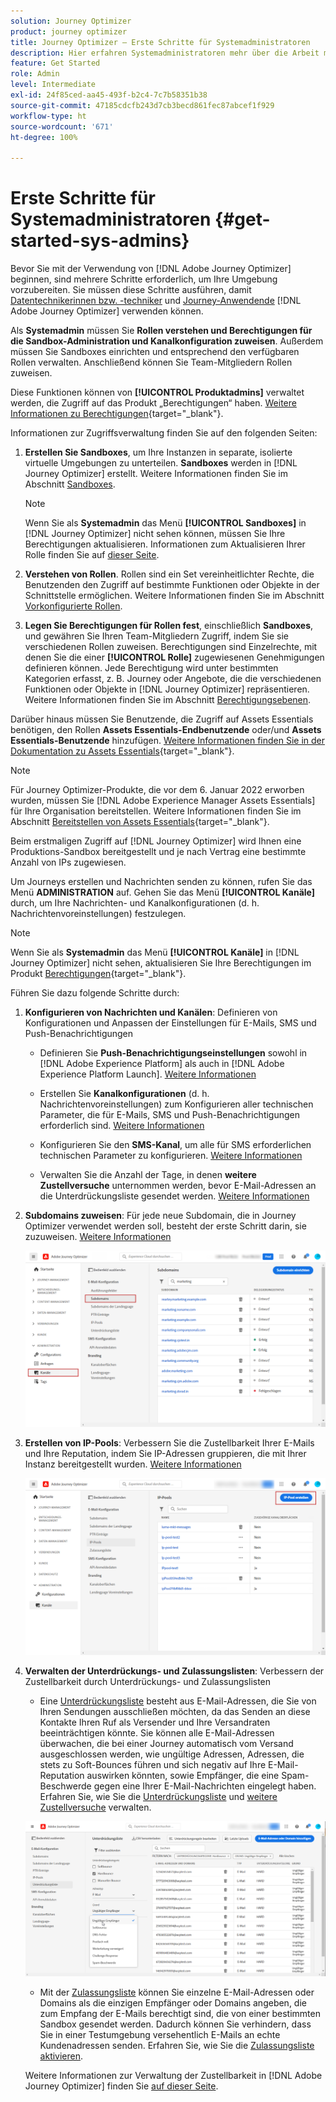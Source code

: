 ```yaml
---
solution: Journey Optimizer
product: journey optimizer
title: Journey Optimizer – Erste Schritte für Systemadministratoren
description: Hier erfahren Systemadministratoren mehr über die Arbeit mit Journey Optimizer.
feature: Get Started
role: Admin
level: Intermediate
exl-id: 24f85ced-aa45-493f-b2c4-7c7b58351b38
source-git-commit: 47185cdcfb243d7cb3becd861fec87abcef1f929
workflow-type: ht
source-wordcount: '671'
ht-degree: 100%

---
```


# Erste Schritte für Systemadministratoren {#get-started-sys-admins}

Bevor Sie mit der Verwendung von [!DNL Adobe Journey Optimizer] beginnen, sind mehrere Schritte erforderlich, um Ihre Umgebung vorzubereiten.  Sie müssen diese Schritte ausführen, damit [Datentechnikerinnen bzw. -techniker](data-engineer.md) und [Journey-Anwendende](marketer.md) [!DNL Adobe Journey Optimizer] verwenden können.

Als **Systemadmin** müssen Sie **Rollen verstehen und Berechtigungen für die Sandbox-Administration und Kanalkonfiguration zuweisen**. Außerdem müssen Sie Sandboxes einrichten und entsprechend den verfügbaren Rollen verwalten. Anschließend können Sie Team-Mitgliedern Rollen zuweisen.

Diese Funktionen können von **[!UICONTROL Produktadmins]** verwaltet werden, die Zugriff auf das Produkt „Berechtigungen“ haben. [Weitere Informationen zu Berechtigungen](../../administration/permissions.md){target="_blank"}.

Informationen zur Zugriffsverwaltung finden Sie auf den folgenden Seiten:

1. **Erstellen Sie Sandboxes**, um Ihre Instanzen in separate, isolierte virtuelle Umgebungen zu unterteilen. **Sandboxes** werden in [!DNL Journey Optimizer] erstellt. Weitere Informationen finden Sie im Abschnitt [Sandboxes](../../administration/sandboxes.md).

   >[!NOTE]
   >Wenn Sie als **Systemadmin** das Menü **[!UICONTROL Sandboxes]** in [!DNL Journey Optimizer] nicht sehen können, müssen Sie Ihre Berechtigungen aktualisieren. Informationen zum Aktualisieren Ihrer Rolle finden Sie auf [dieser Seite](../../administration/permissions.md#edit-product-profile).

1. **Verstehen von Rollen**. Rollen sind ein Set vereinheitlichter Rechte, die Benutzenden den Zugriff auf bestimmte Funktionen oder Objekte in der Schnittstelle ermöglichen. Weitere Informationen finden Sie im Abschnitt [Vorkonfigurierte Rollen](../../administration/ootb-product-profiles.md).

1. **Legen Sie Berechtigungen für Rollen fest**, einschließlich **Sandboxes**, und gewähren Sie Ihren Team-Mitgliedern Zugriff, indem Sie sie verschiedenen Rollen zuweisen. Berechtigungen sind Einzelrechte, mit denen Sie die einer **[!UICONTROL Rolle]** zugewiesenen Genehmigungen definieren können. Jede Berechtigung wird unter bestimmten Kategorien erfasst, z. B. Journey oder Angebote, die die verschiedenen Funktionen oder Objekte in [!DNL Journey Optimizer] repräsentieren. Weitere Informationen finden Sie im Abschnitt [Berechtigungsebenen](../../administration/high-low-permissions.md).

Darüber hinaus müssen Sie Benutzende, die Zugriff auf Assets Essentials benötigen, den Rollen **Assets Essentials-Endbenutzende** oder/und **Assets Essentials-Benutzende** hinzufügen. [Weitere Informationen finden Sie in der Dokumentation zu Assets Essentials](https://experienceleague.adobe.com/docs/experience-manager-assets-essentials/help/deploy-administer.html?lang=de){target="_blank"}.

>[!NOTE]
>Für Journey Optimizer-Produkte, die vor dem 6. Januar 2022 erworben wurden, müssen Sie [!DNL Adobe Experience Manager Assets Essentials] für Ihre Organisation bereitstellen. Weitere Informationen finden Sie im Abschnitt [Bereitstellen von Assets Essentials](https://experienceleague.adobe.com/docs/experience-manager-assets-essentials/help/deploy-administer.html?lang=de){target="_blank"}.

Beim erstmaligen Zugriff auf [!DNL Journey Optimizer] wird Ihnen eine Produktions-Sandbox bereitgestellt und je nach Vertrag eine bestimmte Anzahl von IPs zugewiesen.

Um Journeys erstellen und Nachrichten senden zu können, rufen Sie das Menü **ADMINISTRATION** auf. Gehen Sie das Menü **[!UICONTROL Kanäle]** durch, um Ihre Nachrichten- und Kanalkonfigurationen (d. h. Nachrichtenvoreinstellungen) festzulegen.

>[!NOTE]
>Wenn Sie als **Systemadmin** das Menü **[!UICONTROL Kanäle]** in [!DNL Journey Optimizer] nicht sehen, aktualisieren Sie Ihre Berechtigungen im Produkt [Berechtigungen](../../administration/permissions.md){target="_blank"}.
>

Führen Sie dazu folgende Schritte durch:

1. **Konfigurieren von Nachrichten und Kanälen**: Definieren von Konfigurationen und Anpassen der Einstellungen für E-Mails, SMS und Push-Benachrichtigungen

   * Definieren Sie **Push-Benachrichtigungseinstellungen** sowohl in [!DNL Adobe Experience Platform] als auch in [!DNL Adobe Experience Platform Launch]. [Weitere Informationen](../../push/push-gs.md)

   * Erstellen Sie **Kanalkonfigurationen** (d. h. Nachrichtenvoreinstellungen) zum Konfigurieren aller technischen Parameter, die für E-Mails, SMS und Push-Benachrichtigungen erforderlich sind.  [Weitere Informationen](../../configuration/channel-surfaces.md)

   * Konfigurieren Sie den **SMS-Kanal**, um alle für SMS erforderlichen technischen Parameter zu konfigurieren. [Weitere Informationen](../../sms/sms-configuration.md)

   * Verwalten Sie die Anzahl der Tage, in denen **weitere Zustellversuche** unternommen werden, bevor E-Mail-Adressen an die Unterdrückungsliste gesendet werden. [Weitere Informationen](../../configuration/manage-suppression-list.md)

1. **Subdomains zuweisen**: Für jede neue Subdomain, die in Journey Optimizer verwendet werden soll, besteht der erste Schritt darin, sie zuzuweisen. [Weitere Informationen](../../configuration/about-subdomain-delegation.md)

   ![](../assets/subdomain.png)

1. **Erstellen von IP-Pools**: Verbessern Sie die Zustellbarkeit Ihrer E-Mails und Ihre Reputation, indem Sie IP-Adressen gruppieren, die mit Ihrer Instanz bereitgestellt wurden. [Weitere Informationen](../../configuration/ip-pools.md)

   ![](../assets/ip-pool.png)

1. **Verwalten der Unterdrückungs- und Zulassungslisten**: Verbessern der Zustellbarkeit durch Unterdrückungs- und Zulassungslisten

   * Eine [Unterdrückungsliste](../../reports/suppression-list.md) besteht aus E-Mail-Adressen, die Sie von Ihren Sendungen ausschließen möchten, da das Senden an diese Kontakte Ihren Ruf als Versender und Ihre Versandraten beeinträchtigen könnte. Sie können alle E-Mail-Adressen überwachen, die bei einer Journey automatisch vom Versand ausgeschlossen werden, wie ungültige Adressen, Adressen, die stets zu Soft-Bounces führen und sich negativ auf Ihre E-Mail-Reputation auswirken könnten, sowie Empfänger, die eine Spam-Beschwerde gegen eine Ihrer E-Mail-Nachrichten eingelegt haben. Erfahren Sie, wie Sie die [Unterdrückungsliste](../../configuration/manage-suppression-list.md) und [weitere Zustellversuche](../../configuration/retries.md) verwalten.

   ![](../assets/suppression-list-filtering-example.png)

   * Mit der [Zulassungsliste](../../configuration/allow-list.md) können Sie einzelne E-Mail-Adressen oder Domains als die einzigen Empfänger oder Domains angeben, die zum Empfang der E-Mails berechtigt sind, die von einer bestimmten Sandbox gesendet werden. Dadurch können Sie verhindern, dass Sie in einer Testumgebung versehentlich E-Mails an echte Kundenadressen senden. Erfahren Sie, wie Sie die [Zulassungsliste aktivieren](../../configuration/allow-list.md).

   Weitere Informationen zur Verwaltung der Zustellbarkeit in [!DNL Adobe Journey Optimizer] finden Sie [auf dieser Seite](../../reports/deliverability.md).
